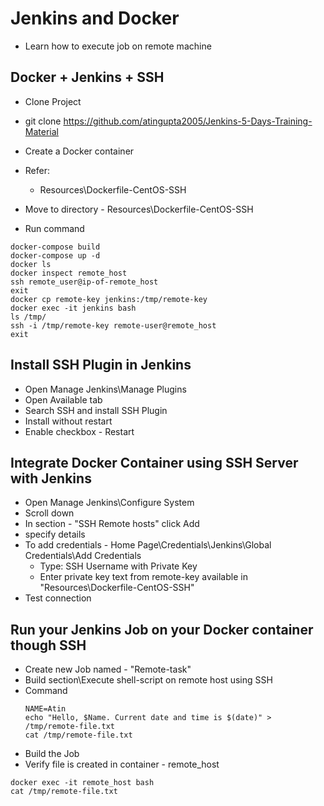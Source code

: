 # Jenkins and Docker
 - Learn how to execute job on remote machine

## Docker + Jenkins + SSH
 - Clone Project
  - git clone https://github.com/atingupta2005/Jenkins-5-Days-Training-Material

 - Create a Docker container
  - Refer:
    - Resources\Dockerfile-CentOS-SSH
  - Move to directory - Resources\Dockerfile-CentOS-SSH
  - Run command
```
docker-compose build
docker-compose up -d
docker ls
docker inspect remote_host
ssh remote_user@ip-of-remote_host
exit
docker cp remote-key jenkins:/tmp/remote-key
docker exec -it jenkins bash
ls /tmp/
ssh -i /tmp/remote-key remote-user@remote_host
exit
```

## Install SSH Plugin in Jenkins
 - Open Manage Jenkins\Manage Plugins
 - Open Available tab
 - Search SSH and install SSH Plugin
 - Install without restart
 - Enable checkbox - Restart

## Integrate Docker Container using SSH Server with Jenkins
 - Open Manage Jenkins\Configure System
 - Scroll down
 - In section - "SSH Remote hosts" click Add
 - specify details
  - To add credentials - Home Page\Credentials\Jenkins\Global Credentials\Add Credentials
    - Type: SSH Username with Private Key
    - Enter private key text from remote-key available in "Resources\Dockerfile-CentOS-SSH"
  - Test connection


## Run your Jenkins Job on your Docker container though SSH
- Create new Job named - "Remote-task"
- Build section\Execute shell-script on remote host using SSH
- Command
  ```
  NAME=Atin
  echo "Hello, $Name. Current date and time is $(date)" > /tmp/remote-file.txt
  cat /tmp/remote-file.txt
  ```
- Build the Job
- Verify file is created in container - remote_host
```
docker exec -it remote_host bash
cat /tmp/remote-file.txt
```
